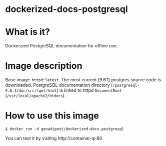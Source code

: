 # dockerized-docs-postgresql

# What is it? #
Dockerzied PostgreSQL documentation for offline use.

# Image description #
Base image: `httpd:latest`.
The most current (9.6.1) postgres source code is downloaded.
PostgreSQL documentation directory (`/postgresql-9.6.1/doc/src/sgml/html`) is linked to httpd `DocumentRoot` (`/usr/local/apache2/htdocs`).

# How to use this image #

```console
$ docker run -d genadipost/dockerized-docs-postgresql
```

You can test it by visiting http://container-ip:80
